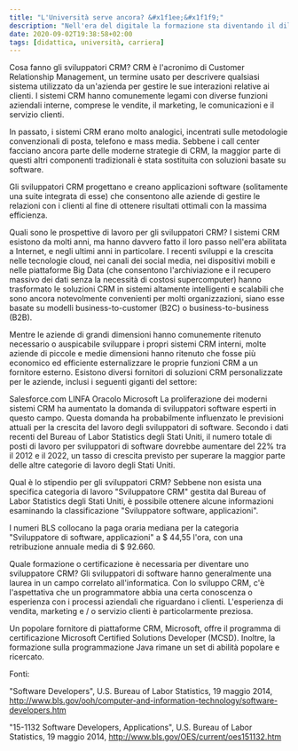 ```yaml
---
title: "L'Università serve ancora? &#x1f1ee;&#x1f1f9;"
description: "Nell'era del digitale la formazione sta diventando il dilemma del secolo: serve o non serve, è questo il problema?"
date: 2020-09-02T19:38:58+02:00
tags: [didattica, università, carriera]
---
```


Cosa fanno gli sviluppatori CRM?
CRM è l'acronimo di Customer Relationship Management, un termine usato per descrivere qualsiasi sistema utilizzato da un'azienda per gestire le sue interazioni relative ai clienti. I sistemi CRM hanno comunemente legami con diverse funzioni aziendali interne, comprese le vendite, il marketing, le comunicazioni e il servizio clienti.

In passato, i sistemi CRM erano molto analogici, incentrati sulle metodologie convenzionali di posta, telefono e mass media. Sebbene i call center facciano ancora parte delle moderne strategie di CRM, la maggior parte di questi altri componenti tradizionali è stata sostituita con soluzioni basate su software.

Gli sviluppatori CRM progettano e creano applicazioni software (solitamente una suite integrata di esse) che consentono alle aziende di gestire le relazioni con i clienti al fine di ottenere risultati ottimali con la massima efficienza.

Quali sono le prospettive di lavoro per gli sviluppatori CRM?
I sistemi CRM esistono da molti anni, ma hanno davvero fatto il loro passo nell'era abilitata a Internet, e negli ultimi anni in particolare. I recenti sviluppi e la crescita nelle tecnologie cloud, nei canali dei social media, nei dispositivi mobili e nelle piattaforme Big Data (che consentono l'archiviazione e il recupero massivo dei dati senza la necessità di costosi supercomputer) hanno trasformato le soluzioni CRM in sistemi altamente intelligenti e scalabili che sono ancora notevolmente convenienti per molti organizzazioni, siano esse basate su modelli business-to-customer (B2C) o business-to-business (B2B).

Mentre le aziende di grandi dimensioni hanno comunemente ritenuto necessario o auspicabile sviluppare i propri sistemi CRM interni, molte aziende di piccole e medie dimensioni hanno ritenuto che fosse più economico ed efficiente esternalizzare le proprie funzioni CRM a un fornitore esterno. Esistono diversi fornitori di soluzioni CRM personalizzate per le aziende, inclusi i seguenti giganti del settore:

Salesforce.com
LINFA
Oracolo
Microsoft
La proliferazione dei moderni sistemi CRM ha aumentato la domanda di sviluppatori software esperti in questo campo. Questa domanda ha probabilmente influenzato le previsioni attuali per la crescita del lavoro degli sviluppatori di software. Secondo i dati recenti del Bureau of Labor Statistics degli Stati Uniti, il numero totale di posti di lavoro per sviluppatori di software dovrebbe aumentare del 22% tra il 2012 e il 2022, un tasso di crescita previsto per superare la maggior parte delle altre categorie di lavoro degli Stati Uniti.

Qual è lo stipendio per gli sviluppatori CRM?
Sebbene non esista una specifica categoria di lavoro "Sviluppatore CRM" gestita dal Bureau of Labor Statistics degli Stati Uniti, è possibile ottenere alcune informazioni esaminando la classificazione "Sviluppatore software, applicazioni".

I numeri BLS collocano la paga oraria mediana per la categoria "Sviluppatore di software, applicazioni" a $ 44,55 l'ora, con una retribuzione annuale media di $ 92.660.

Quale formazione o certificazione è necessaria per diventare uno sviluppatore CRM?
Gli sviluppatori di software hanno generalmente una laurea in un campo correlato all'informatica. Con lo sviluppo CRM, c'è l'aspettativa che un programmatore abbia una certa conoscenza o esperienza con i processi aziendali che riguardano i clienti. L'esperienza di vendita, marketing e / o servizio clienti è particolarmente preziosa.

Un popolare fornitore di piattaforme CRM, Microsoft, offre il programma di certificazione Microsoft Certified Solutions Developer (MCSD). Inoltre, la formazione sulla programmazione Java rimane un set di abilità popolare e ricercato.

Fonti:

"Software Developers", U.S. Bureau of Labor Statistics, 19 maggio 2014, http://www.bls.gov/ooh/computer-and-information-technology/software-developers.htm

"15-1132 Software Developers, Applications", U.S. Bureau of Labor Statistics, 19 maggio 2014, http://www.bls.gov/OES/current/oes151132.htm
